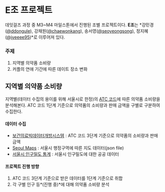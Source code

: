 # E조 프로젝트

데잇걸즈 과정 중 M3~M4 마일스톤에서 진행된 조별 프로젝트이다. **E조**는 *강민경([@ddongule](https://github.com/ddonggule)), 강채원([@chaewonkang](https://github.com/chaewonkang)), 송서영([@seoyeongsong](https://github.com/seoyeongsong)), 정지혜([@jyeeee95](https://github.com/jyeeee95))*로 이루어져 있다.



### 주제

1. 지역별 의약품 소비량
2. 커플의 연애 기간에 따른 데이트 장소 변화





## 지역별 의약품 소비량

지역별(데이터 수집의 용이를 위해 서울시로 한정)의 [ATC 코드](https://github.com/dataitgirls2/m3/blob/master/E/medicine/ATC_Code.md)에 따른 의약품 소비량을 분석해본다. ATC 코드 1단계 기준으로 의약품의 소비량과 판매 금액을 구별로 구분하여 수집한다.



#### 데이터 수집

- [보건의료빅데이터개방시스템](http://opendata.hira.or.kr/op/opc/olapAtc3Info.do) : ATC 코드 3단계 기준으로 의약품의 소비량과 판매 금액
- [Seoul Maps](https://github.com/southkorea/seoul-maps) : 서울시 행정구역에 따른 지도 데이터(json file)
- [서울시 인구밀도 통계](https://opengov.seoul.go.kr/data/14382965) : 서울시 인구밀도에 대한 공공 데이터



#### 프로젝트 진행 방향

1. ATC 코드 3단계 기준으로 받은 데이터를 1단계 기준으로 취합
2. 각 구별 인구 등*(진행 중)*에 대해 의약품 소비량 분석
